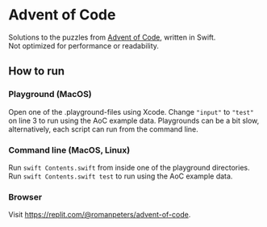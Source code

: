 # Advent of Code

Solutions to the puzzles from [Advent of Code](https://adventofcode.com/), written in Swift.  
Not optimized for performance or readability.

## How to run
### Playground (MacOS)
Open one of the .playground-files using Xcode. Change `"input"` to `"test"` on line 3 to run using the AoC example data. 
Playgrounds can be a bit slow, alternatively, each script can run from the command line.

### Command line (MacOS, Linux)
Run `swift Contents.swift` from inside one of the playground directories. Run `swift Contents.swift test` to run using the AoC example data.

### Browser
Visit https://replit.com/@romanpeters/advent-of-code.

